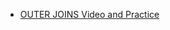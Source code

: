 - [OUTER JOINS Video and Practice](https://github.com/danielvivacqua/SQLTutorial/blob/master/Resources/SQL%20in%207.%20Day%207.%20OUTER%20JOINS.%20Video%20%26%20Practice.pdf)

